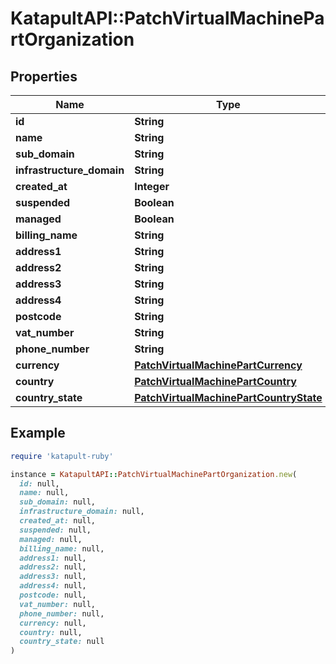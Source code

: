 # KatapultAPI::PatchVirtualMachinePartOrganization

## Properties

| Name | Type | Description | Notes |
| ---- | ---- | ----------- | ----- |
| **id** | **String** |  | [optional] |
| **name** | **String** |  | [optional] |
| **sub_domain** | **String** |  | [optional] |
| **infrastructure_domain** | **String** |  | [optional] |
| **created_at** | **Integer** |  | [optional] |
| **suspended** | **Boolean** |  | [optional] |
| **managed** | **Boolean** |  | [optional] |
| **billing_name** | **String** |  | [optional] |
| **address1** | **String** |  | [optional] |
| **address2** | **String** |  | [optional] |
| **address3** | **String** |  | [optional] |
| **address4** | **String** |  | [optional] |
| **postcode** | **String** |  | [optional] |
| **vat_number** | **String** |  | [optional] |
| **phone_number** | **String** |  | [optional] |
| **currency** | [**PatchVirtualMachinePartCurrency**](PatchVirtualMachinePartCurrency.md) |  | [optional] |
| **country** | [**PatchVirtualMachinePartCountry**](PatchVirtualMachinePartCountry.md) |  | [optional] |
| **country_state** | [**PatchVirtualMachinePartCountryState**](PatchVirtualMachinePartCountryState.md) |  | [optional] |

## Example

```ruby
require 'katapult-ruby'

instance = KatapultAPI::PatchVirtualMachinePartOrganization.new(
  id: null,
  name: null,
  sub_domain: null,
  infrastructure_domain: null,
  created_at: null,
  suspended: null,
  managed: null,
  billing_name: null,
  address1: null,
  address2: null,
  address3: null,
  address4: null,
  postcode: null,
  vat_number: null,
  phone_number: null,
  currency: null,
  country: null,
  country_state: null
)
```


